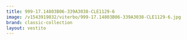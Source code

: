```yaml
---
title: 999-17.14803B06-339A3038-CLE1129-6
image: /v1543919832/viterbo/999-17.14803B06-339A3038-CLE1129-6.jpg
brand: classic-collection
layout: vestito
---
```

